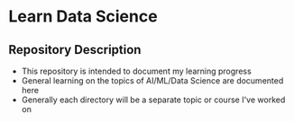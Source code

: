 # Learn Data Science

## Repository Description

- This repository is intended to document my learning progress
- General learning on the topics of AI/ML/Data Science are documented here
- Generally each directory will be a separate topic or course I've worked on
